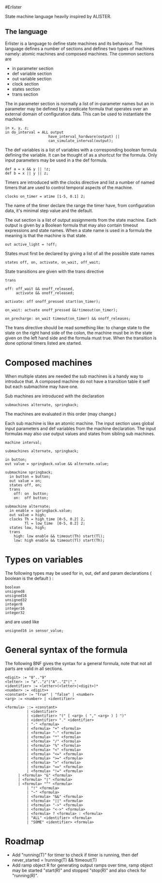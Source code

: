 #Erlister

State machine language heavily inspired by ALISTER.

## The language

Erlister is a language to define state machines and
its behaviour. The language defines a number of sections
and defines two types of machines namely: atomic machines and
composed machines. The common sections are

- in parameter section
- def variable section
- out variable section
- clock section
- states section
- trans section

The in parameter section is normally a list of in-parameter names
but an in parameter may be defined by a predicate formula that operates
over an external domain of configuration data. This can be used to 
instantiate the machine.

    in x, y, z;
    in do_interval = ALL output
              	        have_interval_hardware(output) ||
                        can_simulate_interval(output);

The def variables is a list of variables with a corresponding boolean formula
defining the variable. It can be thought of as a shortcut for
the formula. Only input parameters may be used in a the def formula.

    def a = x && y || !z;
    def b = x || y || z;

Timers are introduced with the clocks directive and list a number
of named timers that are used to control temporal aspects of the
machine.

    clocks on_timer = atime [1-5, 0.1] 2;

The name of the timer declare the range the timer have, from configuration
data, it's minimal step value and the default.

The out section is a list of output assignments from the state machine. Each
output is given by a Boolean formula that may also contain timeout expressions
and state names. When a state name is used in a formula the meaning is
that the machine is that state.

    out active_light = !off;

States must first be declared by giving a list of all the possible 
state names

    states off, on, activate, on_wait, off_wait;

State transitions are given with the trans directive

    trans

    off: off_wait && onoff_released,
         activate && onoff_released;

    activate: off onoff_pressed start(on_timer);
 
    on_wait: actvate onoff_pressed &&!timeout(on_timer);

    on_precharge: on_wait timeout(on_timer) && onoff_releases;

The trans directive should be read something like: to change
state to the state on the right hand side of the colon, the machine
must be in the state given on the left hand side and the formula
must true. When the transition is done optional timers listed are
started.

# Composed machines

When multiple states are needed the sub machines is a handy way
to introduce that. A composed machine do not have a transition
table it self but each submachine may have one.

Sub machines are introduced with the declaration 

    submachines alternate, springback;

The machines are evaluated in this order (may change.)

Each sub machine is like an atomic machine.
The input section uses global input parameters and 
def variables from the machine declaration.
The input formulas may also use output values and states from 
sibling sub machines.

    machine interval;

    submachines alternate, springback;

    in button;
    out value = springback.value && alternate.value;

    submachine springback;
      in button = button;
      out value = on;
      states off, on;
      trans
        off: on  button;
        on:  off button;

    submachine alternate;
      in enable = springback.value;
      out value = high;
      clocks Th = high_time [0-5, 0.2] 2,
             Tl = low_time  [0-5, 0.2] 2;
      states low, high;
      trans
        high: low enable && timeout(Th) start(Tl);
        low: high enable && timeout(Tl) start(Th);

# Types on variables

The following types may be used for in, out, def and param declarations
( boolean is the default ) :

    boolean   
    unsigned8
    unsigned16
    unsigned32
    integer8
    integer16
    integer32

and are used like

    unsigned16 in sensor_value;

# General syntax of the formula

The following BNF gives the syntax for a general formula,
note that not all parts are valid in all sections.

    <digit> := "0".."9"
    <letter> := "a".."z"|"A".."Z"|"_"
    <identifier> := <letter>(<letter>|<digit>)*
    <number> := <digit>+
    <constant> := "true" | "false" | <number>
    <arg> := <number> | <identifier>

    <formula> ::= <constant>
              | <identifier>
              | <identifier> "(" [ <arg> ( "," <arg> ) ] ")"
              | <identifier> "." <identifier>
              | "-" <formula>
              | <formula> "+" <formula>
              | <formula> "-" <formula>
              | <formula> "*" <formula>
              | <formula> "/" <formula>
              | <formula> "%" <formula>
              | <formula> "<" <formula>
              | <formula> "<=" <formula>
              | <formula> ">=" <formula>
              | <formula> ">" <formula>
              | <formula> "==" <formula>
              | <formula> "!=" <formula>
	      | <formula> "&" <formula>
	      | <formula> "|" <formula>
	      | <formula> "^" <formula>
              | "!" <formula>
              | "~" <formula>
              | <formula> "&&" <formula>
              | <formula> "||" <formula>
              | <formula> "->" <formula>
              | <formula> "<->" <formula>
              | <formula> ? <formula> : <formula>
              | "ALL" <identifier> <formula>
              | "SOME" <identifier> <formula>

# Roadmap

- Add "running(T)" for timer to check if timer is running, then 
  def never_started = !running(T) && !timeout(T)
- Add ramp object R for generating output ramps over time, ramp object may
 be started "start(R)" and stopped "stop(R)" and also check for "running(R)".
